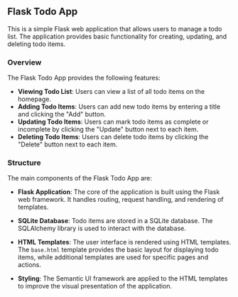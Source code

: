 ## Flask Todo App

This is a simple Flask web application that allows users to manage a todo list. The application provides basic functionality for creating, updating, and deleting todo items.

### Overview

The Flask Todo App provides the following features:

- **Viewing Todo List**: Users can view a list of all todo items on the homepage.
- **Adding Todo Items**: Users can add new todo items by entering a title and clicking the "Add" button.
- **Updating Todo Items**: Users can mark todo items as complete or incomplete by clicking the "Update" button next to each item.
- **Deleting Todo Items**: Users can delete todo items by clicking the "Delete" button next to each item.

### Structure

The main components of the Flask Todo App are:

- **Flask Application**: The core of the application is built using the Flask web framework. It handles routing, request handling, and rendering of templates.

- **SQLite Database**: Todo items are stored in a SQLite database. The SQLAlchemy library is used to interact with the database.

- **HTML Templates**: The user interface is rendered using HTML templates. The `base.html` template provides the basic layout for displaying todo items, while additional templates are used for specific pages and actions.

- **Styling**: The Semantic UI framework are applied to the HTML templates to improve the visual presentation of the application.
